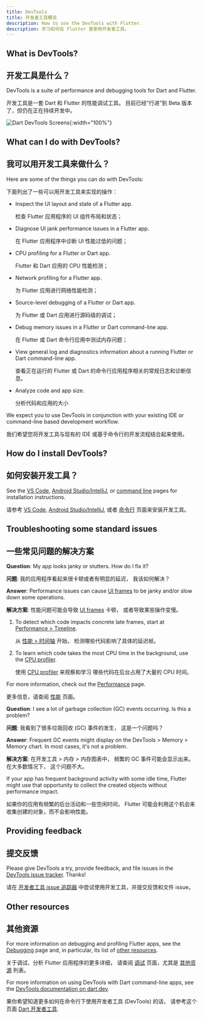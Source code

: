 ```yaml
---
title: DevTools
title: 开发者工具概览
description: How to use the DevTools with Flutter.
description: 学习如何在 Flutter 里使用开发者工具。
---
```


## What is DevTools?

## 开发工具是什么？

DevTools is a suite of performance and debugging tools
for Dart and Flutter.

开发工具是一套 Dart 和 Flutter 的性能调试工具。
目前已经“行进”到 Beta 版本了，但仍在正在持续开发中。

![Dart DevTools Screens]({{site.url}}/assets/images/docs/tools/devtools/dart-devtools.gif){:width="100%"}

## What can I do with DevTools?

## 我可以用开发工具来做什么？

Here are some of the things you can do with DevTools:

下面列出了一些可以用开发工具来实现的操作：

* Inspect the UI layout and state of a Flutter app.

  检查 Flutter 应用程序的 UI 组件布局和状态；

* Diagnose UI jank performance issues in a Flutter app.

  在 Flutter 应用程序中诊断 UI 性能过低的问题；
  
* CPU profiling for a Flutter or Dart app.

  Flutter 和 Dart 应用的 CPU 性能检测；

* Network profiling for a Flutter app.

  为 Flutter 应用进行网络性能检测；

* Source-level debugging of a Flutter or Dart app.

  为 Flutter 或 Dart 应用进行源码级的调试；

* Debug memory issues in a Flutter or Dart
  command-line app.

  在 Flutter 或 Dart 命令行应用中测试内存问题；

* View general log and diagnostics information
  about a running Flutter or Dart
  command-line app.

  查看正在运行的 Flutter 或 Dart 的命令行应用程序相关的常规日志和诊断信息。

* Analyze code and app size.

  分析代码和应用的大小

We expect you to use DevTools in conjunction with
your existing IDE or command-line based development workflow.

我们希望您将开发工具与现有的 IDE 或基于命令行的开发流程结合起来使用。

<a name="install-devtools"></a>
## How do I install DevTools?

## 如何安装开发工具？

See the [VS Code][], [Android Studio/IntelliJ][], or
[command line][] pages for installation instructions.

请参考 [VS Code][], [Android Studio/IntelliJ][], 或者
[命令行][command line] 页面来安装开发工具。

## Troubleshooting some standard issues

## 一些常见问题的解决方案

**Question**: My app looks janky or stutters.
  How do I fix it?

**问题**: 我的应用程序看起来很卡顿或者有明显的延迟，
我该如何解决？

**Answer**: Performance issues can cause [UI frames][]
  to be janky and/or slow down some operations.

**解决方案**: 性能问题可能会导致 [UI frames][] 卡顿，
或者导致某些操作变慢。

  1. To detect which code impacts concrete late frames,
     start at [Performance > Timeline][].

     从 [性能 > 时间轴][Performance > Timeline] 开始，
     检测哪些代码影响了具体的延迟帧。

  2. To learn which code takes the most CPU time in
     the background, use the [CPU profiler][].

     使用 [CPU profiler][] 来观察和学习
     哪些代码在后台占用了大量的 CPU 时间。

For more information, check out the
[Performance][] page.

更多信息，请查阅 [性能][Performance] 页面。

**Question**: I see a lot of garbage collection (GC) events occurring.
  Is this a problem?

**问题**: 我看到了很多垃圾回收 (GC) 事件的发生，
这是一个问题吗？

**Answer**: Frequent GC events might display on
  the DevTools > Memory > Memory chart. In most cases,
  it's not a problem.

**解决方案**: 在开发工具 > 内存 > 内存图表中，
频繁的 GC 事件可能会显示出来。在大多数情况下，
这个问题不大。

If your app has frequent background activity with some idle time,
Flutter might use that opportunity to collect the created objects
without performance impact.

如果你的应用有频繁的后台活动和一些空闲时间，
Flutter 可能会利用这个机会来收集创建的对象，而不会影响性能。

[CPU profiler]: {{site.url}}/tools/devtools/cpu-profiler
[Performance]: {{site.url}}/perf
[Performance > Timeline]: {{site.url}}/tools/devtools/performance#timeline-events-chart 
[UI frames]: {{site.url}}/perf/ui-performance



## Providing feedback

## 提交反馈

Please give DevTools a try, provide feedback, and file issues
in the [DevTools issue tracker][]. Thanks!

请在 [开发者工具 issue 追踪器][DevTools issue tracker] 中尝试使用开发工具，并提交反馈和文件 issue。

## Other resources

## 其他资源

For more information on debugging and profiling
Flutter apps, see the [Debugging][] page and,
in particular, its list of [other resources][].

关于调试、分析 Flutter 应用程序的更多详细，
请查阅 [调试][Debugging] 页面，尤其是
[其他资源][other resources] 列表。

For more information on using DevTools with Dart command-line apps, see the 
[DevTools documentation on dart.dev]({{site.dart-site}}/tools/dart-devtools).

果你希望知道更多如何在命令行下使用开发者工具 (DevTools) 的话，
请参考这个页面 [Dart 开发者工具]({{site.dart-site}}/tools/dart-devtools).

[Android Studio/IntelliJ]: {{site.url}}/tools/devtools/android-studio
[VS Code]: {{site.url}}/tools/devtools/vscode
[command line]: {{site.url}}/tools/devtools/cli
[DevTools issue tracker]: {{site.github}}/flutter/devtools/issues
[Debugging]: {{site.url}}/testing/debugging
[Other resources]: {{site.url}}/testing/debugging#other-resources
